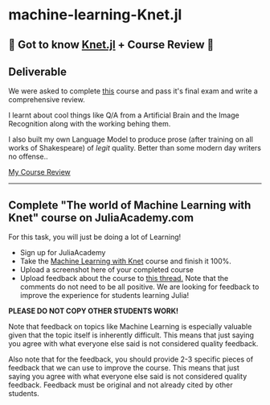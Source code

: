 # machine-learning-Knet.jl

## 📄 Got to know [Knet.jl](https://github.com/denizyuret/Knet.jl) + Course Review 📄

## Deliverable

We were asked to complete [this](https://juliaacademy.com/p/the-world-of-machine-learning-with-knet) course and pass it's final exam and write a comprehensive review.

I learnt about cool things like Q/A from a Artificial Brain and the Image Recognition along with the working behing them.

 I also built my own Language Model to produce prose (after training on all works of Shakespeare) of *legit* quality. Better than some modern day writers no offense..

[My Course Review](https://github.com/JuliaComputing/JuliaAcademyMaterials/issues/25#issuecomment-570890728)

---

## Complete "The world of Machine Learning with Knet" course on JuliaAcademy.com

For this task, you will just be doing a lot of Learning!

- Sign up for JuliaAcademy
- Take the [Machine Learning with Knet](https://juliaacademy.com/p/the-world-of-machine-learning-with-knet) course and finish it 100%.
- Upload a screenshot here of your completed course
- Upload feedback about the course to [this thread.](https://github.com/JuliaComputing/JuliaAcademyMaterials/issues/25) Note that the comments do not need to be all positive. We are looking for feedback to improve the experience for students learning Julia!

**PLEASE DO NOT COPY OTHER STUDENTS WORK!**

Note that feedback on topics like Machine Learning is especially valuable given that the topic itself is inherently difficult. This means that just saying you agree with what everyone else said is not considered quality feedback.

Also note that for the feedback, you should provide 2-3 specific pieces of feedback that we can use to improve the course. This means that just saying you agree with what everyone else said is not considered quality feedback. Feedback must be original and not already cited by other students.